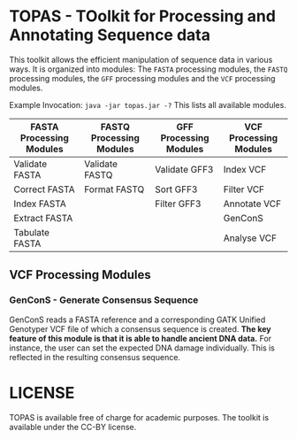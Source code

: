 # TOPAS - TOolkit for Processing and Annotating Sequence data
This toolkit allows the efficient manipulation of sequence data in various ways. It is organized into modules: The `FASTA` processing modules, the `FASTQ` processing modules, the `GFF` processing modules and the `VCF` processing modules.

Example Invocation:
  `java -jar topas.jar -?`
This lists all available modules.

| FASTA Processing Modules  | FASTQ Processing Modules | GFF Processing Modules | VCF Processing Modules |
| ------------- | ------------- |------------- | ------------- |
| Validate FASTA  | Validate FASTQ  | Validate GFF3 | Index VCF |
| Correct FASTA  | Format FASTQ  | Sort GFF3 | Filter VCF |
| Index FASTA  |  | Filter GFF3 | Annotate VCF |
| Extract FASTA  |  |  | GenConS |
| Tabulate FASTA  |  |  | Analyse VCF |

## VCF Processing Modules
### GenConS - Generate Consensus Sequence
GenConS reads a FASTA reference and a corresponding GATK Unified Genotyper VCF file of which a consensus sequence is created. **The key feature of this module is that it is able to handle ancient DNA data.** For instance, the user can set the expected DNA damage individually. This is reflected in the resulting consensus sequence.

# LICENSE
TOPAS is available free of charge for academic purposes. The toolkit is available under the CC-BY license.
